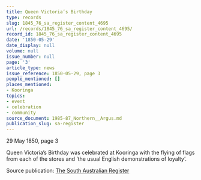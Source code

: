 ```yaml
---
title: Queen Victoria’s Birthday
type: records
slug: 1845_76_sa_register_content_4695
url: /records/1845_76_sa_register_content_4695/
record_id: 1845_76_sa_register_content_4695
date: '1850-05-29'
date_display: null
volume: null
issue_number: null
page: '3'
article_type: news
issue_reference: 1850-05-29, page 3
people_mentioned: []
places_mentioned:
- Kooringa
topics:
- event
- celebration
- community
source_document: 1985-87_Northern__Argus.md
publication_slug: sa-register
---
```


29 May 1850, page 3

Queen Victoria’s Birthday was celebrated at Kooringa with the flying of flags from each of the stores and ‘the usual English demonstrations of loyalty’.

Source publication: [The South Australian Register](/publications/sa-register/)
